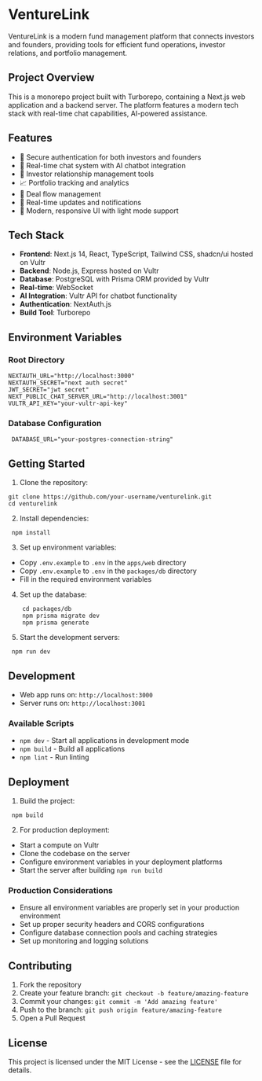 # VentureLink

VentureLink is a modern fund management platform that connects investors and founders, providing tools for efficient fund operations, investor relations, and portfolio management.

## Project Overview

This is a monorepo project built with Turborepo, containing a Next.js web application and a backend server. The platform features a modern tech stack with real-time chat capabilities, AI-powered assistance.

## Features

- 🔐 Secure authentication for both investors and founders
- 💬 Real-time chat system with AI chatbot integration
- 🤝 Investor relationship management tools
- 📈 Portfolio tracking and analytics
- 🎯 Deal flow management
- 🔄 Real-time updates and notifications
- 🎨 Modern, responsive UI with light mode support

## Tech Stack

- **Frontend**: Next.js 14, React, TypeScript, Tailwind CSS, shadcn/ui hosted on Vultr
- **Backend**: Node.js, Express hosted on Vultr
- **Database**: PostgreSQL with Prisma ORM provided by Vultr
- **Real-time**: WebSocket
- **AI Integration**: Vultr API for chatbot functionality
- **Authentication**: NextAuth.js
- **Build Tool**: Turborepo

## Environment Variables

### Root Directory
```env
NEXTAUTH_URL="http://localhost:3000"
NEXTAUTH_SECRET="next auth secret"
JWT_SECRET="jwt secret"
NEXT_PUBLIC_CHAT_SERVER_URL="http://localhost:3001"
VULTR_API_KEY="your-vultr-api-key"
```

### Database Configuration

```env
 DATABASE_URL="your-postgres-connection-string"
```


## Getting Started

1. Clone the repository:


```shellscript
git clone https://github.com/your-username/venturelink.git
cd venturelink
```

2. Install dependencies:


```shellscript
 npm install
```

3. Set up environment variables:

- Copy `.env.example` to `.env` in the `apps/web` directory
- Copy `.env.example` to `.env` in the `packages/db` directory
- Fill in the required environment variables


4. Set up the database:


```shellscript
    cd packages/db
    npm prisma migrate dev
    npm prisma generate 
```

5. Start the development servers:


```shellscript
 npm run dev
```

## Development

- Web app runs on: `http://localhost:3000`
- Server runs on: `http://localhost:3001`


### Available Scripts

- `npm dev` - Start all applications in development mode
- `npm build` - Build all applications
- `npm lint` - Run linting


## Deployment

1. Build the project:


```shellscript
 npm build
```

2. For production deployment:

- Start a compute on Vultr
- Clone the codebase on the server
- Configure environment variables in your deployment platforms
- Start the server after building `npm run build`


### Production Considerations

- Ensure all environment variables are properly set in your production environment
- Set up proper security headers and CORS configurations
- Configure database connection pools and caching strategies
- Set up monitoring and logging solutions


## Contributing

1. Fork the repository
2. Create your feature branch: `git checkout -b feature/amazing-feature`
3. Commit your changes: `git commit -m 'Add amazing feature'`
4. Push to the branch: `git push origin feature/amazing-feature`
5. Open a Pull Request


## License

This project is licensed under the MIT License - see the [LICENSE](LICENSE) file for details.
